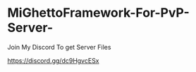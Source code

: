# MiGhettoFramework-For-PvP-Server-
Join My Discord To get Server Files

https://discord.gg/dc9HgvcESx
